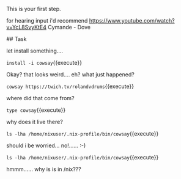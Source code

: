 This is your first step.

for hearing input i'd recommend https://www.youtube.com/watch?v=YcL8SvyKtE4
Cymande - Dove


## Task

let install something....

`install -i cowsay`{{execute}}

Okay? that looks weird.... eh? what just happened?

`cowsay https://twich.tv/rolandvdrums`{{execute}}

where did that come from?

`type cowsay`{{execute}}

why does it live there?

`ls -lha /home/nixuser/.nix-profile/bin/cowsay`{{execute}}

should i be worried... no!......   :-)

`ls -lha /home/nixuser/.nix-profile/bin/cowsay`{{execute}}

hmmm...... why is is in /nix???

